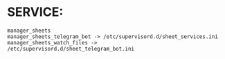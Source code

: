 # SERVICE:
    manager_sheets
    manager_sheets_telegram_bot -> /etc/supervisord.d/sheet_services.ini
    manager_sheets_watch_files -> /etc/supervisord.d/sheet_telegram_bot.ini